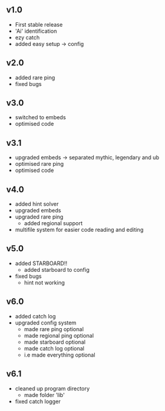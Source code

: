 ## v1.0
- First stable release
- 'Ai' identification
- ezy catch
- added easy setup -> config

## v2.0
- added rare ping
- fixed bugs

## v3.0
- switched to embeds
- optimised code

## v3.1
- upgraded embeds -> separated mythic, legendary and ub 
- optimised rare ping
- optimised code

## v4.0
- added hint solver
- upgraded embeds
- upgraded rare ping
    - added regional support
- multifile system for easier code reading and editing

## v5.0
- added STARBOARD!!
    - added starboard to config
- fixed bugs
    - hint not working

## v6.0
- added catch log
- upgraded config system
    - made rare ping optional
    - made regional ping optional
    - made starboard optional
    - made catch log optional
    - i.e made everything optional

## v6.1
- cleaned up program directory
    - made folder 'lib'
- fixed catch logger

